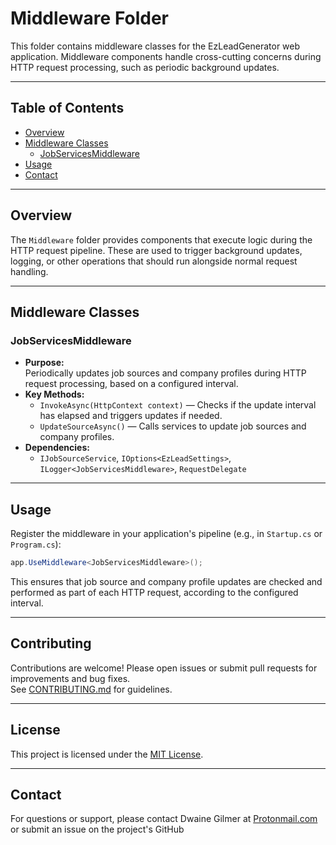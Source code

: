 # Middleware Folder

This folder contains middleware classes for the EzLeadGenerator web application. Middleware components handle cross-cutting concerns during HTTP request processing, such as periodic background updates.

---

## Table of Contents

- [Overview](#overview)
- [Middleware Classes](#middleware-classes)
  - [JobServicesMiddleware](#jobservicesmiddleware)
- [Usage](#usage)
- [Contact](#contact)

---

## Overview

The `Middleware` folder provides components that execute logic during the HTTP request pipeline. These are used to trigger background updates, logging, or other operations that should run alongside normal request handling.

---

## Middleware Classes

### JobServicesMiddleware

- **Purpose:**  
  Periodically updates job sources and company profiles during HTTP request processing, based on a configured interval.
- **Key Methods:**  
  - `InvokeAsync(HttpContext context)` — Checks if the update interval has elapsed and triggers updates if needed.
  - `UpdateSourceAsync()` — Calls services to update job sources and company profiles.
- **Dependencies:**  
  - `IJobSourceService`, `IOptions<EzLeadSettings>`, `ILogger<JobServicesMiddleware>`, `RequestDelegate`

---

## Usage

Register the middleware in your application's pipeline (e.g., in `Startup.cs` or `Program.cs`):

```csharp
app.UseMiddleware<JobServicesMiddleware>();
```

This ensures that job source and company profile updates are checked and performed as part of each HTTP request, according to the configured interval.

---

## Contributing

Contributions are welcome! Please open issues or submit pull requests for improvements and bug fixes.  
See [CONTRIBUTING.md](../../CONTRIBUTING.md) for guidelines.

---

## License

This project is licensed under the [MIT License](../../LICENSE).

---

## Contact

For questions or support, please contact Dwaine Gilmer at [Protonmail.com](mailto:dwaine.gilmer@protonmail.com) or submit an issue on the project's GitHub